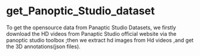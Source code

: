 # get_Panoptic_Studio_dataset
To get the opensource data from Panaptic Studio Datasets, we firstly download the HD videos from Panaptic Studio official website
via the panoptic studio toolbox ;then we extract hd images from Hd videos  ,and get the 3D annotations(json files).
